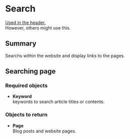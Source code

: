 # Search  

  [Used in the header.](/docs/rd/header.md)  
  However, others might use this.  

## Summary  

  Searchs within the website and display links to the pages.  

## Searching page  

### Required objects  

<!--  -->
- **Keyword**  
  keywords to search article titles or contents.
<!--  -->

### Objects to return  

<!--  -->
- **Page**  
  Blog posts and website pages.
<!--  -->

